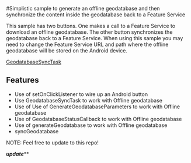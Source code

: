 #Simplistic sample to generate an offline geodatabase and then synchronize the content inside the geodatabase back to a Feature Service

This sample has two buttons.  One makes a call to a Feature Service to download an offline
geodatabase.  The other button synchronizes the geodatabase back to a Feature Service.
When using this sample you may need to change the Feature Service URL and path where the offline 
geodatabase will be stored on the Android device.


[GeodatabaseSyncTask](https://developers.arcgis.com/android/api-reference/reference/com/esri/core/tasks/geodatabase/GeodatabaseSyncTask.html)

## Features

* Use of setOnClickListener to wire up an Android button
* Use GeodatabaseSyncTask to work with Offline geodatabase
* Use of Use of GenerateGeodatabaseParameters to work with Offline geodatabase
* Use of GeodatabaseStatusCallback to work with Offline geodatabase
* Use of generateGeodatabase to work with Offline geodatabase
* syncGeodatabase

NOTE: Feel free to update to this repo!



***********update*************
